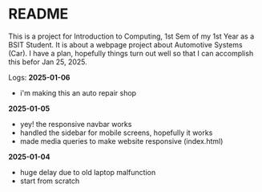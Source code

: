 # README

This is a project for Introduction to Computing, 1st Sem of my 1st Year as a BSIT Student. It is about a webpage project about Automotive Systems (Car). I have a plan, hopefully things turn out well so that I can accomplish this befor Jan 25, 2025.

Logs:
**2025-01-06**
- i'm making this an auto repair shop

**2025-01-05**
- yey! the responsive navbar works
- handled the sidebar for mobile screens, hopefully it works
- made media queries to make website responsive (index.html)

**2025-01-04**
- huge delay due to old laptop malfunction
- start from scratch